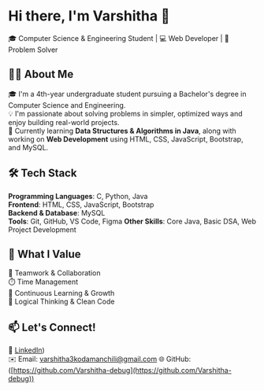 # Hi there, I'm Varshitha 👋  
🎓 Computer Science & Engineering Student | 💻 Web Developer | 🌟 Problem Solver

## 👩‍💻 About Me
🎓 I'm a 4th-year undergraduate student pursuing a Bachelor's degree in Computer Science and Engineering.  
💡 I'm passionate about solving problems in simpler, optimized ways and enjoy building real-world projects.  
🧠 Currently learning **Data Structures & Algorithms in Java**, along with working on **Web Development** using HTML, CSS, JavaScript, Bootstrap, and MySQL.

## 🛠️ Tech Stack
**Programming Languages**: C, Python, Java  
**Frontend**: HTML, CSS, JavaScript, Bootstrap  
**Backend & Database**: MySQL  
**Tools**: Git, GitHub, VS Code, Figma
**Other Skills**: Core Java, Basic DSA, Web Project Development

## 🚀 What I Value
🤝 Teamwork & Collaboration  
⏱️ Time Management  
🌱 Continuous Learning & Growth  
🧠 Logical Thinking & Clean Code  

## 📫 Let's Connect!
🔗 [LinkedIn](https://www.linkedin.com/in/varshitha-kodamanchili/))  
✉️ Email: varshitha3kodamanchili@gmail.com 
🌐 GitHub:([https://github.com/Varshitha-debug](https://github.com/Varshitha-debug))

<!---
Varshitha-debug/Varshitha-debug is a ✨ special ✨ repository because its `README.md` (this file) appears on your GitHub profile.
You can click the Preview link to take a look at your changes.
--->
